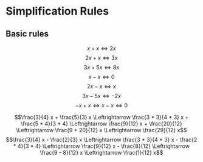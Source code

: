 <h1>Simplification Rules</h1>

<h2>Basic rules</h2>

$$x + x \Leftrightarrow 2x$$
$$2x + x \Leftrightarrow 3x$$
$$3x + 5x \Leftrightarrow 8x$$
$$x - x \Leftrightarrow 0$$
$$2x - x \Leftrightarrow x$$
$$3x - 5x \Leftrightarrow -2x$$
$$-x + x \Leftrightarrow x - x \Leftrightarrow 0$$

$$\frac{3}{4} x + \frac{5}{3} x \Leftrightarrow \frac{3 * 3}{4 * 3} x + \frac{5 * 4}{3 * 4} \Leftrightarrow \frac{9}{12} x + \frac{20}{12} \Leftrightarrow \frac{9 + 20}{12} x \Leftrightarrow \frac{29}{12} x$$
$$\frac{3}{4} x - \frac{2}{3} x \Leftrightarrow \frac{3 * 3}{4 * 3} x - \frac{2 * 4}{3 * 4} \Leftrightarrow \frac{9}{12} x - \frac{8}{12} \Leftrightarrow \frac{9 - 8}{12} x \Leftrightarrow \frac{1}{12} x$$